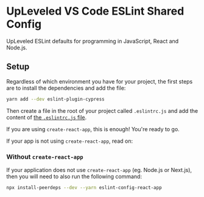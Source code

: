 # UpLeveled VS Code ESLint Shared Config

UpLeveled ESLint defaults for programming in JavaScript, React and Node.js.

## Setup

Regardless of which environment you have for your project, the first steps are to install the dependencies and add the file:

```sh
yarn add --dev eslint-plugin-cypress
```

Then create a file in the root of your project called `.eslintrc.js` and add the content of [the `.eslintrc.js` file](https://github.com/upleveled/upleveled-vscode-eslint-base-config/blob/main/.eslintrc.js).

If you are using `create-react-app`, this is enough! You're ready to go.

If your app is not using `create-react-app`, read on:

### Without `create-react-app`

If your application does not use `create-react-app` (eg. Node.js or Next.js), then you will need to also run the following command:

```sh
npx install-peerdeps --dev --yarn eslint-config-react-app
```
